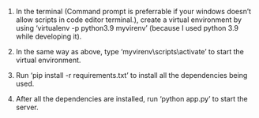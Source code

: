 1. In the terminal (Command prompt is preferrable if your windows doesn’t allow scripts in code editor terminal.), create a virtual environment by using ‘virtualenv -p python3.9 myvirenv’ (because I used python 3.9 while developing it).

2. In the same way as above, type ‘myvirenv\scripts\activate’ to start the virtual environment. 

3. Run ‘pip install -r requirements.txt’ to install all the dependencies being used. 

4. After all the dependencies are installed, run ‘python app.py’ to start the server. 
